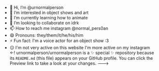 - 👋 Hi, I’m @urnormalperson
- 👀 I’m interested in object shows and art
- 🌱 I’m currently learning how to animate
- 💞️ I’m looking to collaborate on idrk
- 📫 How to reach me instagram @normal_pers0an
- 😄 Pronouns: they/them/it/he/his/him
- ⚡ Fun fact: I'm a voice actor for an object show :3
- 😑 I'm not very active on this website I'm more active on my instagram 
 <-!
urnormalperson/urnormalperson is a ✨ special ✨ repository because its `README.md` (this file) appears on your GitHub profile.
You can click the Preview link to take a look at your changes.
--->
